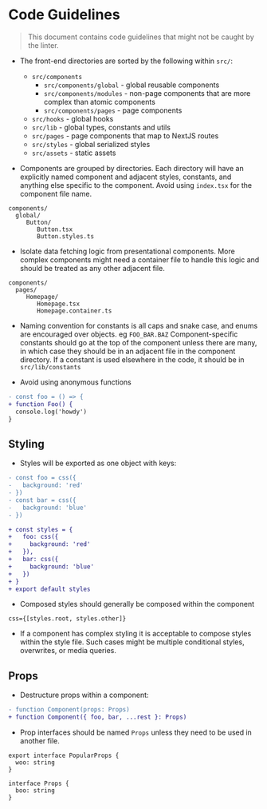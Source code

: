 # Code Guidelines

> This document contains code guidelines that might not be caught by the linter.

- The front-end directories are sorted by the following within `src/`:

  - `src/components`
    - `src/components/global` - global reusable components
    - `src/components/modules` - non-page components that are more complex than atomic components
    - `src/components/pages` - page components
  - `src/hooks` - global hooks
  - `src/lib` - global types, constants and utils
  - `src/pages` - page components that map to NextJS routes
  - `src/styles` - global serialized styles
  - `src/assets` - static assets

- Components are grouped by directories. Each directory will have an explicitly named component and adjacent styles, constants, and anything else specific to the component. Avoid using `index.tsx` for the component file name.

```
components/
  global/
     Button/
        Button.tsx
        Button.styles.ts
```

- Isolate data fetching logic from presentational components. More complex components might need a container file to handle this logic and should be treated as any other adjacent file.

```
components/
  pages/
     Homepage/
        Homepage.tsx
        Homepage.container.ts
```

- Naming convention for constants is all caps and snake case, and enums are encouraged over objects. eg `FOO_BAR.BAZ` Component-specific constants should go at the top of the component unless there are many, in which case they should be in an adjacent file in the component directory. If a constant is used elsewhere in the code, it should be in `src/lib/constants`

- Avoid using anonymous functions

```diff
- const foo = () => {
+ function Foo() {
  console.log('howdy')
}
```

## Styling

- Styles will be exported as one object with keys:

```diff
- const foo = css({
-   background: 'red'
- })
- const bar = css({
-   background: 'blue'
- })

+ const styles = {
+   foo: css({
+     background: 'red'
+   }),
+   bar: css({
+     background: 'blue'
+   })
+ }
+ export default styles
```

- Composed styles should generally be composed within the component

```
css={[styles.root, styles.other]}
```

- If a component has complex styling it is acceptable to compose styles within the style file. Such cases might be multiple conditional styles, overwrites, or media queries.

## Props

- Destructure props within a component:

```diff
- function Component(props: Props)
+ function Component({ foo, bar, ...rest }: Props)
```

- Prop interfaces should be named `Props` unless they need to be used in another file.

```
export interface PopularProps {
  woo: string
}

interface Props {
  boo: string
}
```
